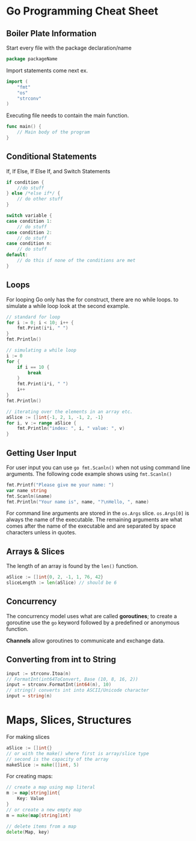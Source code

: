 # Go Programming Cheat Sheet

## Boiler Plate Information

Start every file with the package declaration/name

```go
package packageName
```

Import statements come next ex.

```go
import (
    "fmt"
    "os"
    "strconv"
)
```

Executing file needs to contain the main function.

```go
func main() {
    // Main body of the program
}
```

## Conditional Statements

If, If Else, If Else If, and Switch Statements

```go
if condition {
    //do stuff
} else /*else if*/ {
    // do other stuff
}

switch variable {
case condition 1:
    // do stuff
case condition 2:
    // do stuff
case condition n:
    // do stuff
default:
    // do this if none of the conditions are met
}
```

## Loops

For looping Go only has the for construct, there are no while loops. to simulate a while loop look at the second example.

```go
// standard for loop
for i := 0; i < 10; i++ {
    fmt.Print(i*i, " ")
}
fmt.Println()

// simulating a while loop
i := 0
for {
    if i == 10 {
        break
    }
    fmt.Print(i*i, " ")
    i++
}
fmt.Println()

// iterating over the elements in an array etc.
aSlice := []int{-1, 2, 1, -1, 2, -1}
for i, v := range aSlice {
    fmt.Println("index: ", i, " value: ", v)
}
```

## Getting User Input

For user input you can use ```go fmt.Scanln()``` when not using command line arguments. The following code example shows using ```fmt.Scanln()```

```go
fmt.Printf("Please give me your name: ")
var name string
fmt.Scanln(&name)
fmt.Println("Your name is", name, "?\nHello, ", name)
```

For command line arguments are stored in the  ```os.Args``` slice. ```os.Args[0]``` is always the name of the executable. The remaining arguments are what comes after the name of the executable and are separated by space characters unless in quotes.

## Arrays & Slices

The length of an array is found by the ```len()``` function.

```go
aSlice := []int{0, 2, -1, 1, 76, 42}
sliceLength := len(aSlice) // should be 6
```

## Concurrency

The concurrency model uses what are called **goroutines**; to create a goroutine use the ```go``` keyword followed by a predefined or anonymous function.

**Channels** allow goroutines to communicate and exchange data.

## Converting from int to String

```go
input := strconv.Itoa(n)
// FormatInt(int64ToConvert, Base (10, 8, 16, 2))
input = strconv.FormatInt(int64(n), 10)
// string() converts int into ASCII/Unicode character
input = string(n)
```
# Maps, Slices, Structures

For making slices

```go
aSlice := []int{}
// or with the make() where first is array/slice type
// second is the capacity of the array
makeSlice := make([]int, 5)
```

For creating maps:

```go
// create a map using map literal
m := map[string]int{
    Key: Value
}
// or create a new empty map
m = make(map[string]int)

// delete items from a map
delete(Map, key)
```
